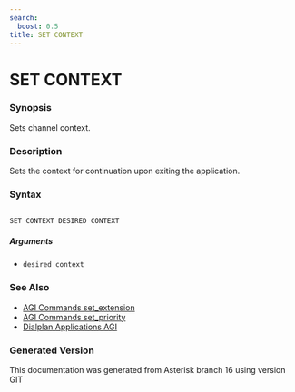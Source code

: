 ```yaml
---
search:
  boost: 0.5
title: SET CONTEXT
---
```


# SET CONTEXT

### Synopsis

Sets channel context.

### Description

Sets the context for continuation upon exiting the application.<br>


### Syntax


```

SET CONTEXT DESIRED CONTEXT 
```
##### Arguments


* `desired context`

### See Also

* [AGI Commands set_extension](/Asterisk_16_Documentation/API_Documentation/AGI_Commands/set_extension)
* [AGI Commands set_priority](/Asterisk_16_Documentation/API_Documentation/AGI_Commands/set_priority)
* [Dialplan Applications AGI](/Asterisk_16_Documentation/API_Documentation/Dialplan_Applications/AGI)


### Generated Version

This documentation was generated from Asterisk branch 16 using version GIT 